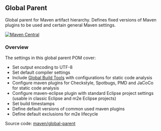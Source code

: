 ## Global Parent

Global parent for Maven artifact hierarchy. Defines fixed versions of Maven plugins to be used and certain general Maven settings.

[![Maven Central](https://maven-badges.herokuapp.com/maven-central/io.wcm.maven/io.wcm.maven.global-parent/badge.svg)](https://maven-badges.herokuapp.com/maven-central/io.wcm.maven/io.wcm.maven.global-parent)


### Overview

The settings in this global parent POM cover:

* Set output encoding to UTF-8
* Set default compiler settings
* Include [Global Build Tools](global-build-tools.html) with configurations for static code analysis
* Configure maven plugins for Checkstyle, Spotbugs, PMD and JaCoCo for static code analysis
* Configure maven-eclipse plugin with standard Eclipse project settings (usable in classic Eclipse and m2e Eclipse projects)
* Set build timestamps
* Define default versions of common used maven plugins
* Define default exclusions for m2e lifecycle

Source code: [maven/global-parent](https://github.com/wcm-io/wcm-io-tooling/tree/develop/maven/global-parent)
